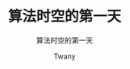 ---
layout: post
title: "算法时空的第一天"
subtitle: "算法时空的第一天"
author: "Twany"
header-img: "img/post-bg-web.jpg"
header-mask: 0.4
catelog: true
tags:
  - 算法时空
  - 算法
---